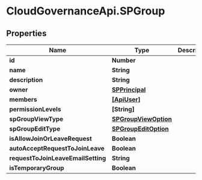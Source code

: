 # CloudGovernanceApi.SPGroup

## Properties

Name | Type | Description | Notes
------------ | ------------- | ------------- | -------------
**id** | **Number** |  | [optional] 
**name** | **String** |  | [optional] 
**description** | **String** |  | [optional] 
**owner** | [**SPPrincipal**](SPPrincipal.md) |  | [optional] 
**members** | [**[ApiUser]**](ApiUser.md) |  | [optional] 
**permissionLevels** | **[String]** |  | [optional] 
**spGroupViewType** | [**SPGroupViewOption**](SPGroupViewOption.md) |  | [optional] 
**spGroupEditType** | [**SPGroupEditOption**](SPGroupEditOption.md) |  | [optional] 
**isAllowJoinOrLeaveRequest** | **Boolean** |  | [optional] 
**autoAcceptRequestToJoinLeave** | **Boolean** |  | [optional] 
**requestToJoinLeaveEmailSetting** | **String** |  | [optional] 
**isTemporaryGroup** | **Boolean** |  | [optional] 


